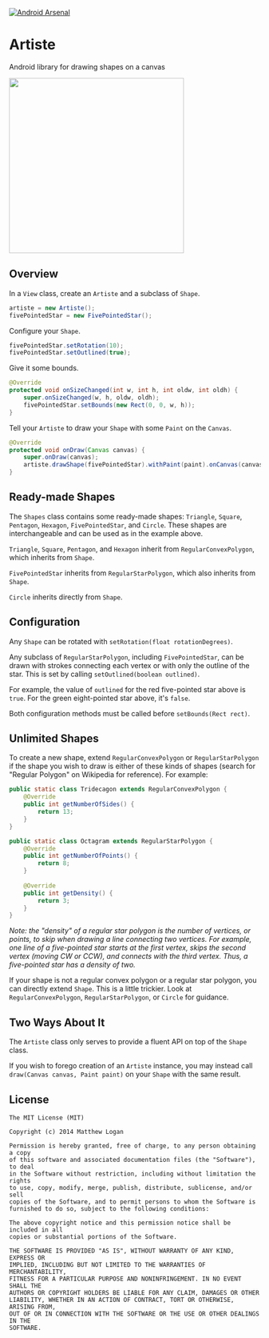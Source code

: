 [![Android Arsenal](https://img.shields.io/badge/Android%20Arsenal-Artiste-brightgreen.svg?style=flat)](https://android-arsenal.com/details/1/1177)

Artiste
=======

Android library for drawing shapes on a canvas

<img src="https://raw.githubusercontent.com/mattlogan/Artiste/master/github_assets/artiste_shapes.png" width="350"/>

## Overview

In a `View` class, create an `Artiste` and a subclass of `Shape`.

```java
artiste = new Artiste();
fivePointedStar = new FivePointedStar();
```

Configure your `Shape`.

```java
fivePointedStar.setRotation(10);
fivePointedStar.setOutlined(true);
```

Give it some bounds.

```java
@Override
protected void onSizeChanged(int w, int h, int oldw, int oldh) {
    super.onSizeChanged(w, h, oldw, oldh);
    fivePointedStar.setBounds(new Rect(0, 0, w, h));
}
```

Tell your `Artiste` to draw your `Shape` with some `Paint` on the `Canvas`.

```java
@Override
protected void onDraw(Canvas canvas) {
    super.onDraw(canvas);
    artiste.drawShape(fivePointedStar).withPaint(paint).onCanvas(canvas);
}
```

## Ready-made Shapes

The `Shapes` class contains some ready-made shapes: `Triangle`, `Square`, `Pentagon`, `Hexagon`, `FivePointedStar`, and `Circle`. These shapes are interchangeable and can be used as in the example above.

`Triangle`, `Square`, `Pentagon`, and `Hexagon` inherit from `RegularConvexPolygon`, which inherits from `Shape`.

`FivePointedStar` inherits from `RegularStarPolygon`, which also inherits from `Shape`.

`Circle` inherits directly from `Shape`.

## Configuration

Any `Shape` can be rotated with `setRotation(float rotationDegrees)`.

Any subclass of `RegularStarPolygon`, including `FivePointedStar`, can be drawn with strokes connecting each vertex or with only the outline of the star. This is set by calling `setOutlined(boolean outlined)`.

For example, the value of `outlined` for the red five-pointed star above is `true`. For the green eight-pointed star above, it's `false`.

Both configuration methods must be called before `setBounds(Rect rect)`.

## Unlimited Shapes

To create a new shape, extend `RegularConvexPolygon` or `RegularStarPolygon` if the shape you wish to draw is either of these kinds of shapes (search for "Regular Polygon" on Wikipedia for reference). For example:

```java
public static class Tridecagon extends RegularConvexPolygon {
    @Override
    public int getNumberOfSides() {
        return 13;
    }
}

public static class Octagram extends RegularStarPolygon {
    @Override
    public int getNumberOfPoints() {
        return 8;
    }
    
    @Override
    public int getDensity() {
        return 3;
    }
}
```

*Note: the "density" of a regular star polygon is the number of vertices, or points, to skip when drawing a line connecting two vertices. For example, one line of a five-pointed star starts at the first vertex, skips the second vertex (moving CW or CCW), and connects with the third vertex. Thus, a five-pointed star has a density of two.*

If your shape is not a regular convex polygon or a regular star polygon, you can directly extend `Shape`. This is a little trickier. Look at `RegularConvexPolygon`, `RegularStarPolygon`, or `Circle` for guidance.

## Two Ways About It

The `Artiste` class only serves to provide a fluent API on top of the `Shape` class.

If you wish to forego creation of an `Artiste` instance, you may instead call `draw(Canvas canvas, Paint paint)` on your `Shape` with the same result.

## License

```
The MIT License (MIT)

Copyright (c) 2014 Matthew Logan

Permission is hereby granted, free of charge, to any person obtaining a copy
of this software and associated documentation files (the "Software"), to deal
in the Software without restriction, including without limitation the rights
to use, copy, modify, merge, publish, distribute, sublicense, and/or sell
copies of the Software, and to permit persons to whom the Software is
furnished to do so, subject to the following conditions:

The above copyright notice and this permission notice shall be included in all
copies or substantial portions of the Software.

THE SOFTWARE IS PROVIDED "AS IS", WITHOUT WARRANTY OF ANY KIND, EXPRESS OR
IMPLIED, INCLUDING BUT NOT LIMITED TO THE WARRANTIES OF MERCHANTABILITY,
FITNESS FOR A PARTICULAR PURPOSE AND NONINFRINGEMENT. IN NO EVENT SHALL THE
AUTHORS OR COPYRIGHT HOLDERS BE LIABLE FOR ANY CLAIM, DAMAGES OR OTHER
LIABILITY, WHETHER IN AN ACTION OF CONTRACT, TORT OR OTHERWISE, ARISING FROM,
OUT OF OR IN CONNECTION WITH THE SOFTWARE OR THE USE OR OTHER DEALINGS IN THE
SOFTWARE.
```
